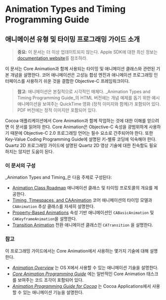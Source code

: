 # Animation Types and Timing Programming Guide

## 애니메이션 유형 및 타이밍 프로그래밍 가이드 소개 <a id="pageTitle"></a>

> **중요:** 이 문서는 더 이상 업데이트되지 않는다. Apple SDK에 대한 최신 정보는 [documentation website](https://developer.apple.com/documentation)를 참조하라.

이 문서는 Core Animation과 함께 사용되는 타이밍 및 애니메이션 클래스와 관련된 기본 개념을 설명한다. 코어 애니메이션은 고성능 합성 엔진과 애니메이션 프로그래밍 인터페이스를 사용하기 쉬운 것을 결합한 Objective-C 프레임워크이다.

> **참고**: 애니메이션은 본질적으로 시각적인 매체다. _Animation Types and Timing Programming Guide_의 HTML 버전에는 개념 예제를 돕기 위한 예시 애니메이션을 보여주는 QuickTime 영화 \(정적 이미지와 함께\)가 포함되어 있다. PDF 버전에는 정적 이미지만 포함되어 있다.

Cocoa 애플리케이션에서 Core Animation과 함께 작업하는 것에 대한 이해를 얻으려면 이 문서를 읽어야 한다. Core Animation은 Objective-C 속성을 광범위하게 사용하기 때문에 Objective-C 2.0 프로그래밍 언어는 필수 요소로 간주되어야 한다. 또한 Key-Value Coding Programming Guide에 설명된 키-밸류 코딩에 익숙해야 한다. Quartz 2D 프로그래밍 가이드에 설명된 Quartz 2D 영상 기술에 대한 친숙함도 필요하지는 않지만 도움이 된다.

### 이 문서의 구성

_Animation Types and Timing_은 다음 주제로 구성된다:

* [Animation Class Roadmap](https://developer.apple.com/library/archive/documentation/Cocoa/Conceptual/Animation_Types_Timing/Articles/AnimationTimingTypesOverview.html#//apple_ref/doc/uid/TP40006669-SW1) 애니메이션 클래스 및 타이밍 프로토콜의 개요를 제공한다.
* [Timing, Timespaces, and CAAnimation](https://developer.apple.com/library/archive/documentation/Cocoa/Conceptual/Animation_Types_Timing/Articles/Timing.html#//apple_ref/doc/uid/TP40006670-SW1) 코어 애니메이션의 타이밍 모델과 `CAAnimation` 추상 클래스를 자세히 설명한다.
* [Property-Based Animations](https://developer.apple.com/library/archive/documentation/Cocoa/Conceptual/Animation_Types_Timing/Articles/PropertyAnimations.html#//apple_ref/doc/uid/TP40006672-SW1) 속성 기반 애니메이션인 `CABasicAnimation` 및 `CAKeyframeAnimation`을 설명한다.
* [Transition Animation](https://developer.apple.com/library/archive/documentation/Cocoa/Conceptual/Animation_Types_Timing/Articles/TransitionAnimations.html#//apple_ref/doc/uid/TP40006674-SW1) 전환 애니메이션 클래스인 `CATransition` 을 설명한다.

### 참고

이 프로그래밍 가이드에서는 Core Animation에서 사용하는 몇가지 기술에 대해 설명한다.

* [_Animation Overview_](https://developer.apple.com/library/archive/documentation/GraphicsImaging/Conceptual/Animation_Overview/Introduction/Introduction.html#//apple_ref/doc/uid/TP40004952) 는 OS X에서 사용할 수 있는 애니메이션 기술을 설명한다.
* [_Core Animation Programming Guide_](https://developer.apple.com/library/archive/documentation/Cocoa/Conceptual/CoreAnimation_guide/Introduction/Introduction.html#//apple_ref/doc/uid/TP40004514) 에는 일반적인 Core Animation 태스크를 보여주는 코드 조각이 포함되어 있다.
* [_Animation Programming Guide for Cocoa_](https://developer.apple.com/library/archive/documentation/Cocoa/Conceptual/AnimationGuide/Introduction/Introduction.html#//apple_ref/doc/uid/TP40003592) 는 Cocoa Applications에서 사용할 수 있는 애니메이션 기능을 설명한다.

